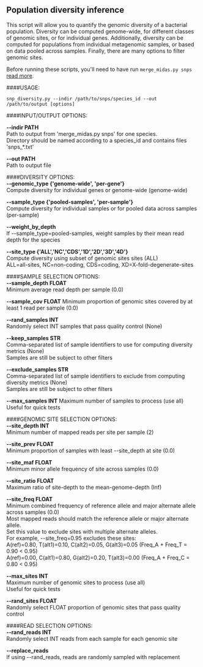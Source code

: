 ## Population diversity inference

This script will allow you to quantify the genomic diversity of a bacterial population. Diversity can be computed genome-wide, for different classes of genomic sites, or for individual genes. Additionally, diversity can be computed for populations from individual metagenomic samples, or based on data pooled across samples. Finally, there are many options to filter genomic sites.

Before running these scripts, you'll need to have run `merge_midas.py snps` [read more](https://github.com/snayfach/MIDAS/blob/master/docs/merge_snvs.md).


####USAGE:

`snp_diversity.py --indir /path/to/snps/species_id --out /path/to/output [options]`

####INPUT/OUTPUT OPTIONS:

<b>--indir PATH</b>  
Path to output from 'merge_midas.py snps' for one species.  
Directory should be named according to a species_id and contains files 'snps_*.txt'

<b>--out PATH</b>  
Path to output file  

####DIVERSITY OPTIONS:  
<b>--genomic_type {'genome-wide', 'per-gene'}</b>  
Compute diversity for individual genes or genome-wide (genome-wide)  

<b>--sample_type {'pooled-samples', 'per-sample'}</b>  
Compute diversity for individual samples or for pooled data across samples (per-sample)  

<b>--weight_by_depth</b>  
If --sample_type=pooled-samples, weight samples by their mean read depth for the species  

<b>--site_type {'ALL','NC','CDS','1D','2D','3D','4D'}</b>  
Compute diversity using subset of genomic sites sites (ALL)  
ALL=all-sites, NC=non-coding, CDS=coding, XD=X-fold-degenerate-sites  


####SAMPLE SELECTION OPTIONS:  
<b>--sample_depth FLOAT</b>  
Minimum average read depth per sample (0.0)  

<b>--sample_cov FLOAT</b>
Minimum proportion of genomic sites covered by at least 1 read per sample (0.0)

<b>--rand_samples INT</b>  
Randomly select INT samples that pass quality control (None)

<b>--keep_samples STR</b>  
Comma-separated list of sample identifiers to use for computing diversity metrics (None)  
Samples are still be subject to other filters  

<b>--exclude_samples STR</b>  
Comma-separated list of sample identifiers to exclude from computing diversity metrics (None)   
Samples are still be subject to other filters  

<b>--max_samples INT</b>
Maximum number of samples to process (use all)  
Useful for quick tests  


####GENOMIC SITE SELECTION OPTIONS:  
<b>--site_depth INT</b>  
Minimum number of mapped reads per site per sample (2)  

<b>--site_prev FLOAT</b>  
Minimum proportion of samples with least --site_depth at site (0.0)  

<b>--site_maf FLOAT</b>  
Minimum minor allele frequency of site across samples (0.0)  

<b>--site_ratio FLOAT</b>  
Maximum ratio of site-depth to the mean-genome-depth (Inf)  

<b>--site_freq FLOAT</b>  
Minimum combined frequency of reference allele and major alternate allele across samples (0.0)  
Most mapped reads should match the reference allele or major alternate allele.  
Set this value to exclude sites with multiple alternate alleles.  
For example, --site_freq=0.95 excludes these sites:  
  A(ref)=0.80, T(alt1)=0.10, C(alt2)=0.05, G(alt3)=0.05 (Freq_A + Freq_T = 0.90 < 0.95)  
  A(ref)=0.00, C(alt1)=0.80, G(alt2)=0.20, T(alt3)=0.00 (Freq_A + Freq_C = 0.80 < 0.95)  

<b>--max_sites INT</b>  
Maximum number of genomic sites to process (use all)  
Useful for quick tests  

<b>--rand_sites FLOAT</b>  
Randomly select FLOAT proportion of genomic sites that pass quality control  

####READ SELECTION OPTIONS:  
<b>--rand_reads INT</b>  
Randomly select INT reads from each sample for each genomic site  

<b>--replace_reads</b>  
If using --rand_reads, reads are randomly sampled with replacement  
